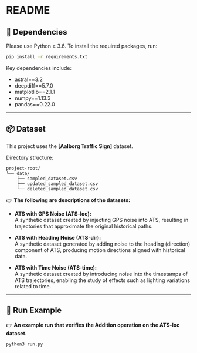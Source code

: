 # README

## 🔧 Dependencies

Please use Python ≥ 3.6. To install the required packages, run:

```bash
pip install -r requirements.txt
```

Key dependencies include:

- astral==3.2  
- deepdiff==5.7.0  
- matplotlib==2.1.1  
- numpy==1.13.3  
- pandas==0.22.0  

---

## 📦 Dataset

This project uses the **[Aalborg Traffic Sign]** dataset.

Directory structure:

```
project-root/
└── data/
    ├── sampled_dataset.csv
    ├── updated_sampled_dataset.csv
    └── deleted_sampled_dataset.csv
```

👉 **The following are descriptions of the datasets:**

- **ATS with GPS Noise (ATS-loc):**  
  A synthetic dataset created by injecting GPS noise into ATS, resulting in trajectories that approximate the original historical paths.

- **ATS with Heading Noise (ATS-dir):**  
  A synthetic dataset generated by adding noise to the heading (direction) component of ATS, producing motion directions aligned with historical data.

- **ATS with Time Noise (ATS-time):**  
  A synthetic dataset created by introducing noise into the timestamps of ATS trajectories, enabling the study of effects such as lighting variations related to time.

---

## 🚀 Run Example

👉 **An example run that verifies the Addition operation on the ATS-loc dataset.**

```bash
python3 run.py
```
